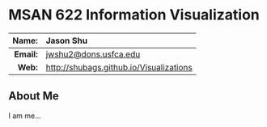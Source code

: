 
MSAN 622 Information Visualization
==================================

|  **Name:** | Jason Shu           |
|-----------:|:-----------------------|
| **Email:** | <jwshu2@dons.usfca.edu> |
|   **Web:** | <http://shubags.github.io/Visualizations> |

## About Me ##

I am me...
